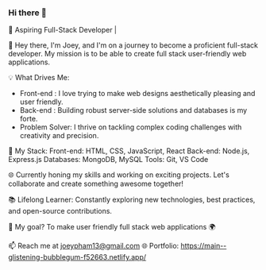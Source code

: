 ### Hi there 👋

🚀 Aspiring Full-Stack Developer | 

👋 Hey there, I'm Joey, and I'm on a journey to become a proficient full-stack developer. My mission is to be able to create full stack user-friendly web applications.

💡 What Drives Me:
- Front-end : I love trying to make web designs aesthetically pleasing and user friendly.
- Back-end : Building robust server-side solutions and databases is my forte.
- Problem Solver: I thrive on tackling complex coding challenges with creativity and precision.

🌟 My Stack:
Front-end: HTML, CSS, JavaScript, React
Back-end: Node.js, Express.js
Databases: MongoDB, MySQL
Tools: Git, VS Code

🌐 Currently honing my skills and working on exciting projects. Let's collaborate and create something awesome together!

📚 Lifelong Learner: Constantly exploring new technologies, best practices, and open-source contributions.

🎯 My goal? To make user friendly full stack web applications 🌍

📫 Reach me at joeypham13@gmail.com
🌐 Portfolio: https://main--glistening-bubblegum-f52663.netlify.app/
